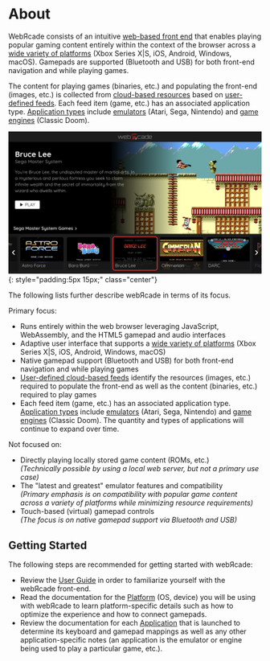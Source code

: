 # About 

WebЯcade consists of an intuitive [web-based front end](./userguide/index.md) that enables playing popular gaming content entirely within the context of the browser across a [wide variety of platforms](./apps/../platforms/index.md) (Xbox Series X|S, iOS, Android, Windows, macOS). Gamepads are supported (Bluetooth and USB) for both front-end navigation and while playing games.

The content for playing games (binaries, etc.) and populating the front-end (images, etc.) is collected from [cloud-based resources](./feeds/resources/index.md) based on [user-defined feeds](./feeds/index.md). Each feed item (game, etc.) has an associated application type. [Application types](./apps/index.md) include [emulators](./apps/emulators/index.md) (Atari, Sega, Nintendo) and [game engines](./apps/engines/index.md) (Classic Doom). 

![](assets/images/platforms/ios/safari-full.png){: style="padding:5px 15px;" class="center"}

The following lists further describe webЯcade in terms of its focus.

Primary focus:

* Runs entirely within the web browser leveraging JavaScript, WebAssembly, and the HTML5 gamepad and audio interfaces
* Adaptive user interface that supports a [wide variety of platforms](./apps/../platforms/index.md) (Xbox Series X|S, iOS, Android, Windows, macOS)
* Native gamepad support (Bluetooth and USB) for both front-end navigation and while playing games
* [User-defined cloud-based feeds](./feeds/index.md) identify the resources (images, etc.) required to populate the front-end as well as the content (binaries, etc.) required to play games
* Each feed item (game, etc.) has an associated application type. [Application types](./apps/index.md) include [emulators](./apps/emulators/index.md) (Atari, Sega, Nintendo) and [game engines](./apps/engines/index.md) (Classic Doom). The quantity and types of applications will continue to expand over time.

Not focused on:

* Directly playing locally stored game content (ROMs, etc.)<br>*(Technically possible by using a local web server, but not a primary use case)*
* The "latest and greatest" emulator features and compatibility<br>*(Primary emphasis is on compatibility with popular game content across a variety of platforms while minimizing resource requirements)*
* Touch-based (virtual) gamepad controls<br>*(The focus is on native gamepad support via Bluetooth and USB)*

## Getting Started

The following steps are recommended for getting started with webЯcade:

* Review the [User Guide](./userguide/index.md) in order to familiarize yourself with the webЯcade front-end.
* Read the documentation for the [Platform](./platforms/index.md) (OS, device) you will be using with webЯcade to learn platform-specific details such as how to optimize the experience and how to connect gamepads.
* Review the documentation for each [Application](./apps/index.md) that is launched to determine its keyboard and gamepad mappings as well as any other application-specific notes (an application is the emulator or engine being used to play a particular game, etc.).
